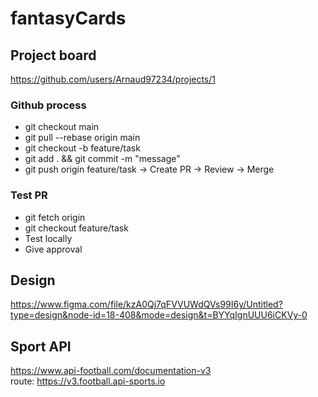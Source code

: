 # fantasyCards

## Project board
https://github.com/users/Arnaud97234/projects/1

### Github process
- git checkout main
- git pull --rebase origin main
- git checkout -b feature/task
- git add . && git commit -m "message"
- git push origin feature/task
-> Create PR
-> Review
-> Merge

### Test PR
- git fetch origin
- git checkout feature/task
- Test locally
- Give approval

## Design
https://www.figma.com/file/kzA0Qj7qFVVUWdQVs99I6y/Untitled?type=design&node-id=18-408&mode=design&t=BYYqIgnUUU6iCKVy-0

## Sport API
https://www.api-football.com/documentation-v3  
route: https://v3.football.api-sports.io
